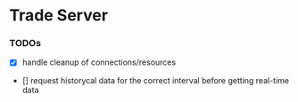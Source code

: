 # Trade Server

### TODOs
* [x] handle cleanup of connections/resources
* [] request historycal data for the correct interval before getting real-time data